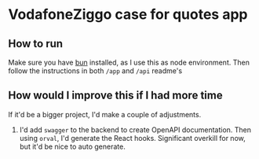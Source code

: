 # VodafoneZiggo case for quotes app

## How to run

Make sure you have [bun](https://bun.sh) installed, as I use this as node environment. Then follow the instructions in both `/app` and `/api` readme's

## How would I improve this if I had more time

If it'd be a bigger project, I'd make a couple of adjustments.

1. I'd add `swagger` to the backend to create OpenAPI documentation. Then using `orval`, I'd generate the React hooks. Significant overkill for now, but it'd be nice to auto generate.
